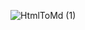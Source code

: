 ![HtmlToMd (1)](https://user-images.githubusercontent.com/23015353/59164869-50568e00-8b13-11e9-97e7-50a09f3d7cad.png)
